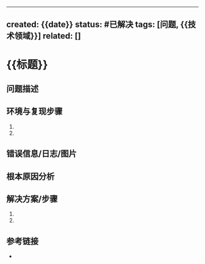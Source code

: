 

---
created: {{date}}
status: #已解决
tags: [问题, {{技术领域}}]
related: []
---
# {{标题}}

## 问题描述


## 环境与复现步骤
1. 
2. 

## 错误信息/日志/图片



## 根本原因分析


## 解决方案/步骤
1. 
2. 

## 参考链接
-
